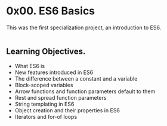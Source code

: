 # 0x00. ES6 Basics

This was the first specialization project, an introduction to ES6.

<p><img src="https://s3.amazonaws.com/alx-intranet.hbtn.io/uploads/medias/2019/12/08806026ef621f900121.png?X-Amz-Algorithm=AWS4-HMAC-SHA256&amp;X-Amz-Credential=AKIARDDGGGOUSBVO6H7D%2F20230925%2Fus-east-1%2Fs3%2Faws4_request&amp;X-Amz-Date=20230925T055253Z&amp;X-Amz-Expires=86400&amp;X-Amz-SignedHeaders=host&amp;X-Amz-Signature=403cfda858c6ec00b34ae0b8f5ee50e5bcf2a34dd5de3bbc2f168396c6209383" alt="" loading="lazy" style=""></p>

## Learning Objectives.

* What ES6 is
* New features introduced in ES6
* The difference between a constant and a variable
* Block-scoped variables
* Arrow functions and function parameters default to them
* Rest and spread function parameters
* String templating in ES6
* Object creation and their properties in ES6
* Iterators and for-of loops
